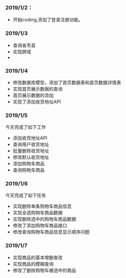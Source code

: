 ### 	2019/1/2：

- 开始coding,添加了登录注册功能。

###           2019/1/3
- 查询省市县
- 实现跨域
- 
###           2019/1/4
- 修改数据库模型，添加了首页数据表和首页数据详情表
- 实现首页展示数据的查询
- 首页展示数据的添加
- 实现了添加收货地址API
###           2019/1/5
今天完成了如下工作
- 添加收货地址API
- 查询用户收货地址
- 批量删除收货地址
- 修改默认收货地址
- 添加购物车商品
- 查询购物车商品
###           2019/1/6
今天完成了如下任务
- 实现删除单条购物车商品信息
- 实现全选购物车商品数据
- 实现删除选中的购物车商品数据
- 修改了添加购物车商品接口
- 修改查询购物车商品信息显示顺序问题
###           2019/1/7
- 实现商品的基本增删查改
- 实现商品的模糊查询
- 修改了删除购物车被选中的商品
